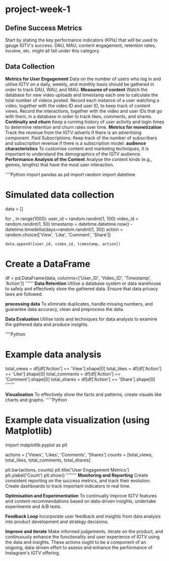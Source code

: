 # project-week-1
## Define Success Metrics
Start by stating the key performance indicators (KPIs) that will be used to gauge IGTV's success. DAU, MAU, content engagement, retention rates, income, etc. might all fall under this category.

## Data Collection
**Metrics for User Engagement**
Data on the number of users who log in and utilise IGTV on a daily, weekly, and monthly basis should be gathered in order to track DAU, WAU, and MAU.
**Measures of content**
Watch the database for new video uploads and timestamp each one to calculate the total number of videos posted.
Record each instance of a user watching a video, together with the video ID and user ID, to keep track of content views.
Record the interactions, together with the video and user IDs that go with them, in a database in order to track likes, comments, and shares.
**Continuity and churn**
Keep a running history of user activity and login times to determine retention and churn rates over time.
**Metrics for monetization**
Track the revenue from the IGTV adverts if there is an advertising component.
Paid Subscriptions: Keep track of the number of subscribers and subscription revenue if there is a subscription model.
**audience characteristics**
To customise content and marketing techniques, it is important to understand the demographics of the IGTV audience.
**Performance Analysis of the Content**
Analyse the content kinds (e.g., genres, lengths) that have the most user interaction.

''''Python
import pandas as pd
import random
import datetime

# Simulated data collection
data = []

for _ in range(1000):
    user_id = random.randint(1, 100)
    video_id = random.randint(1, 50)
    timestamp = datetime.datetime.now() - datetime.timedelta(days=random.randint(1, 30))
    action = random.choice(['View', 'Like', 'Comment', 'Share'])
    
    data.append([user_id, video_id, timestamp, action])

# Create a DataFrame
df = pd.DataFrame(data, columns=['User_ID', 'Video_ID', 'Timestamp', 'Action'])
''''''
**Data Retention**
Utilise a database system or data warehouse to safely and effectively store the gathered data. Ensure that data privacy laws are followed.

**processing data**
To eliminate duplicates, handle missing numbers, and guarantee data accuracy, clean and preprocess the data.

**Data Evaluation**
Utilise tools and techniques for data analysis to examine the gathered data and produce insights.

''''Python
# Example data analysis
total_views = df[df['Action'] == 'View'].shape[0]
total_likes = df[df['Action'] == 'Like'].shape[0]
total_comments = df[df['Action'] == 'Comment'].shape[0]
total_shares = df[df['Action'] == 'Share'].shape[0]
'''''''

**Visualisation**
To effectively show the facts and patterns, create visuals like charts and graphs.
'''''Python
# Example data visualization (using Matplotlib)
import matplotlib.pyplot as plt

actions = ['Views', 'Likes', 'Comments', 'Shares']
counts = [total_views, total_likes, total_comments, total_shares]

plt.bar(actions, counts)
plt.title('User Engagement Metrics')
plt.ylabel('Count')
plt.show()
''''''''
**Monitoring and Reporting**
Create consistent reporting on the success metrics, and track their evolution. Create dashboards to track important indicators in real time.

**Optimisation and Experimentation**
To continually improve IGTV features and content recommendations based on data-driven insights, undertake experiments and A/B tests.

**Feedback Loop**
Incorporate user feedback and insights from data analysis into product development and strategy decisions.

**Improve and iterate**
Make informed judgements, iterate on the product, and continuously enhance the functionality and user experience of IGTV using the data and insights.
These actions ought to be a component of an ongoing, data-driven effort to assess and enhance the performance of Instagram's IGTV offering.




